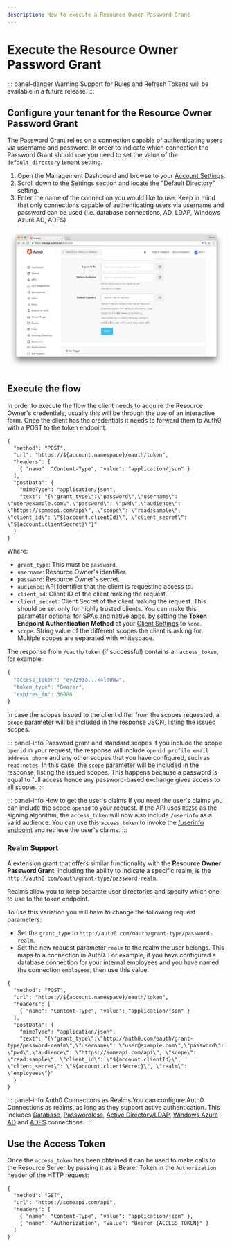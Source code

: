 ```yaml
---
description: How to execute a Resource Owner Password Grant
---
```


# Execute the Resource Owner Password Grant

::: panel-danger Warning
Support for Rules and Refresh Tokens will be available in a future release.
:::

## Configure your tenant for the Resource Owner Password Grant

The Password Grant relies on a connection capable of authenticating users via username and password. In order to indicate which connection the Password Grant should use you need to set the value of the `default_directory` tenant setting.

1. Open the Management Dashboard and browse to your [Account Settings](${manage_url}/#/account).
1. Scroll down to the Settings section and locate the "Default Directory" setting.
1. Enter the name of the connection you would like to use. Keep in mind that only connections capable of authenticating users via username and password can be used (i.e. database connections, AD, LDAP, Windows Azure AD, ADFS)

  ![Update Default Directory](/media/articles/api-auth/default-directory-setting.png)

## Execute the flow

In order to execute the flow the client needs to acquire the Resource Owner's credentials, usually this will be through the use of an interactive form. Once the client has the credentials it needs to forward them to Auth0 with a POST to the token endpoint.

```har
{
  "method": "POST",
  "url": "https://${account.namespace}/oauth/token",
  "headers": [
    { "name": "Content-Type", "value": "application/json" }
  ],
  "postData": {
    "mimeType": "application/json",
    "text": "{\"grant_type\":\"password\",\"username\": \"user@example.com\",\"password\": \"pwd\",\"audience\": \"https://someapi.com/api\", \"scope\": \"read:sample\", \"client_id\": \"${account.clientId}\", \"client_secret\": \"${account.clientSecret}\"}"
  }
}
```

Where:

* `grant_type`: This must be `password`.
* `username`: Resource Owner's identifier.
* `password`: Resource Owner's secret.
* `audience`: API Identifier that the client is requesting access to.
* `client_id`: Client ID of the client making the request.
* `client_secret`: Client Secret of the client making the request. This should be set only for highly trusted clients. You can make this parameter optional for SPAs and native apps, by setting the **Token Endpoint Authentication Method** at your [Client Settings](${manage_url}/#/clients/${account.clientId}/settings) to `None`.
* `scope`: String value of the different scopes the client is asking for. Multiple scopes are separated with whitespace.

The response from `/oauth/token` (if successful) contains an `access_token`, for example:

```js
{
  "access_token": "eyJz93a...k4laUWw",
  "token_type": "Bearer",
  "expires_in": 36000
}
```

In case the scopes issued to the client differ from the scopes requested, a `scope` parameter will be included in the response JSON, listing the issued scopes.

::: panel-info Password grant and standard scopes
If you include the scope `openid` in your request, the response will include `openid profile email address phone` and any other scopes that you have configured, such as `read:notes`. In this case, the `scope` parameter will be included in the response, listing the issued scopes. This happens because a password is equal to full access hence any password-based exchange gives access to all scopes.
:::

::: panel-info How to get the user's claims
If you need the user's claims you can include the scope `openid` to your request. If the API uses `RS256` as the signing algorithm, the `access_token` will now also include `/userinfo` as a valid audience. You can use this `access_token` to invoke the [/userinfo endpoint](/api/authentication#get-user-info) and retrieve the user's claims.
:::

### Realm Support

A extension grant that offers similar functionality with the **Resource Owner Password Grant**, including the ability to indicate a specific realm, is the `http://auth0.com/oauth/grant-type/password-realm`.

Realms allow you to keep separate user directories and specify which one to use to the token endpoint.

To use this variation you will have to change the following request parameters:
* Set the `grant_type` to `http://auth0.com/oauth/grant-type/password-realm`.
* Set the new request parameter `realm` to the realm the user belongs. This maps to a connection in Auth0. For example, if you have configured a database connection for your internal employees and you have named the connection `employees`, then use this value.

```har
{
  "method": "POST",
  "url": "https://${account.namespace}/oauth/token",
  "headers": [
    { "name": "Content-Type", "value": "application/json" }
  ],
  "postData": {
    "mimeType": "application/json",
    "text": "{\"grant_type\":\"http://auth0.com/oauth/grant-type/password-realm\",\"username\": \"user@example.com\",\"password\": \"pwd\",\"audience\": \"https://someapi.com/api\", \"scope\": \"read:sample\", \"client_id\": \"${account.clientId}\", \"client_secret\": \"${account.clientSecret}\", \"realm\": \"employees\"}"
  }
}
```

::: panel-info Auth0 Connections as Realms
You can configure Auth0 Connections as realms, as long as they support active authentication. This includes [Database](/connections/database), [Passwordless](/connections/passwordless), [Active Directory/LDAP](/connections/enterprise/active-directory), [Windows Azure AD](/connections/enterprise/azure-active-directory) and [ADFS](/connections/enterprise/adfs) connections.
:::

## Use the Access Token

Once the `access_token` has been obtained it can be used to make calls to the Resource Server by passing it as a Bearer Token in the `Authorization` header of the HTTP request:

```har
{
  "method": "GET",
  "url": "https://someapi.com/api",
  "headers": [
    { "name": "Content-Type", "value": "application/json" },
    { "name": "Authorization", "value": "Bearer {ACCESS_TOKEN}" }
  ]
}
```

